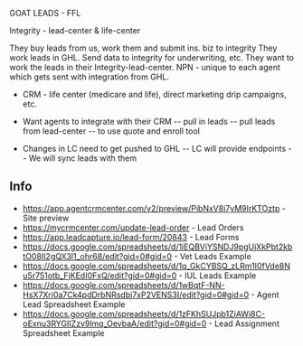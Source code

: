 GOAT LEADS - FFL

Integrity - lead-center & life-center

They buy leads from us, work them and submit ins. biz to integrity
They work leads in GHL. Send data to integrity for underwriting, etc.
They want to work the leads in their Integrity-lead-center.
NPN - unique to each agent which gets sent with integration from GHL.

- CRM - life center (medicare and life), direct marketing drip campaigns, etc.
- Want agents to integrate with their CRM
-- pull in leads
-- pull leads from lead-center
-- to use quote and enroll tool

- Changes in LC need to get pushed to GHL
-- LC will provide endpoints
-- We will sync leads with them

## Info

* https://app.agentcrmcenter.com/v2/preview/PibNxV8i7yM9IrKTOztp - Site preview
* https://mycrmcenter.com/update-lead-order - Lead Orders
* https://app.leadcapture.io/lead-form/20843 - Lead Forms
* https://docs.google.com/spreadsheets/d/1iEQBViYSNDJ9pgUjXkPbt2kbtO08II2gQX3l1_ohr68/edit?gid=0#gid=0 - Vet Leads Example
* https://docs.google.com/spreadsheets/d/1q_GkCYBSQ_zLRm1I0fVde8Nu5r751otb_FjKEdI0FxQ/edit?gid=0#gid=0 - IUL Leads Example
* https://docs.google.com/spreadsheets/d/1wBqtF-NN-HsX7Xri0a7Ck4pdDrbNRsdbj7xP2VENS3I/edit?gid=0#gid=0 - Agent Lead Spreadsheet Example
* https://docs.google.com/spreadsheets/d/1zFKhSUJpb1ZiAWi8C-oExnu3RYGIIZzv9lmq_OevbaA/edit?gid=0#gid=0 - Lead Assignment Spreadsheet Example
